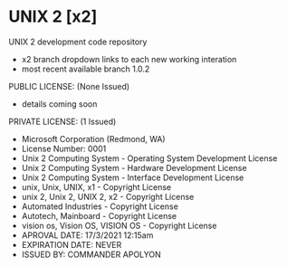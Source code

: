 # UNIX 2 [x2]
UNIX 2 development code repository
- x2 branch dropdown links to each new working interation
- most recent available branch 1.0.2

PUBLIC LICENSE: (None Issued)
- details coming soon

PRIVATE LICENSE: (1 Issued)
- Microsoft Corporation (Redmond, WA)
- License Number: 0001
- Unix 2 Computing System           - Operating System Development License
- Unix 2 Computing System           - Hardware Development License
- Unix 2 Computing System           - Interface Development License
- unix, Unix, UNIX, x1              - Copyright License
- unix 2, Unix 2, UNIX 2, x2        - Copyright License
- Automated Industries              - Copyright License
- Autotech, Mainboard               - Copyright License
- vision os, Vision OS, VISION OS   - Copyright License
- APROVAL DATE:    17/3/2021 12:15am
- EXPIRATION DATE: NEVER
- ISSUED BY:       COMMANDER APOLYON
